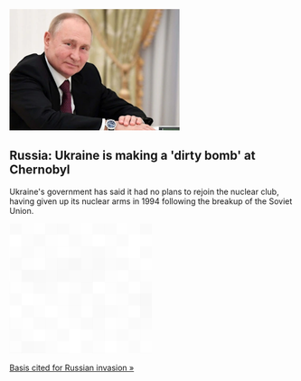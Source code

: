 
![Russia: Ukraine is making a 'dirty bomb' at Chernobyl](./20220306175900.png)
## Russia: Ukraine is making a 'dirty bomb' at Chernobyl

Ukraine's government has said it had no plans to rejoin the nuclear club, having given up its nuclear arms in 1994 following the breakup of the Soviet Union.

![pic](../square_bg.png)

[Basis cited for Russian invasion »](https://www.yahoo.com/news/russia-without-evidence-says-ukraine-060619443.html)
